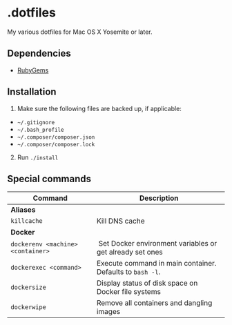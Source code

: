 # .dotfiles

My various dotfiles for Mac OS X Yosemite or later.

## Dependencies

- [RubyGems](https://rubygems.org/pages/download)

## Installation

1. Make sure the following files are backed up, if applicable:
  - `~/.gitignore`
  - `~/.bash_profile`
  - `~/.composer/composer.json`
  - `~/.composer/composer.lock`
2. Run `./install`

## Special commands

| Command | Description |
|---------|-----|
| __Aliases__ | |
| `killcache` | Kill DNS cache | 
| __Docker__ | |
| `dockerenv <machine> <container>` | Set Docker environment variables or get already set ones |
| `dockerexec <command>` | Execute command in main container. Defaults to `bash -l`. |
| `dockersize` | Display status of disk space on Docker file systems |
| `dockerwipe` | Remove all containers and dangling images |
